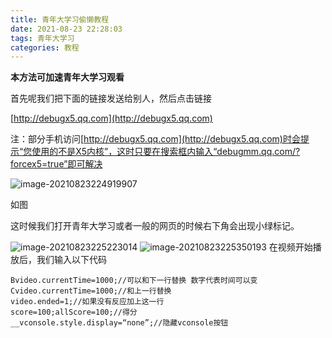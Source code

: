 ```yaml
---
title: 青年大学习偷懒教程
date: 2021-08-23 22:28:03
tags: 青年大学习
categories: 教程
---
```


**本方法可加速青年大学习观看**

首先呢我们把下面的链接发送给别人，然后点击链接

[http://debugx5.qq.com](http://debugx5.qq.com)

注：部分手机访问[http://debugx5.qq.com](http://debugx5.qq.com)时会提示“您使用的不是X5内核”，这时只要在搜索框内输入“debugmm.qq.com/?forcex5=true”即可解决

![image-20210823224919907](https://i.loli.net/2021/08/23/MdSrPu9qLe2cFoT.png)

如图

这时候我们打开青年大学习或者一般的网页的时候右下角会出现小绿标记。

![image-20210823225223014](https://i.loli.net/2021/08/23/n9RCVFAtqrcGOiB.png)
![image-20210823225350193](https://i.loli.net/2021/08/23/1b8HfnVqY3tTNAr.png)
在视频开始播放后，我们输入以下代码

```
Bvideo.currentTime=1000;//可以和下一行替换 数字代表时间可以变
Cvideo.currentTime=1000;//和上一行替换
video.ended=1;//如果没有反应加上这一行
score=100;allScore=100;//得分
__vconsole.style.display=“none”;//隐藏vconsole按钮
```

